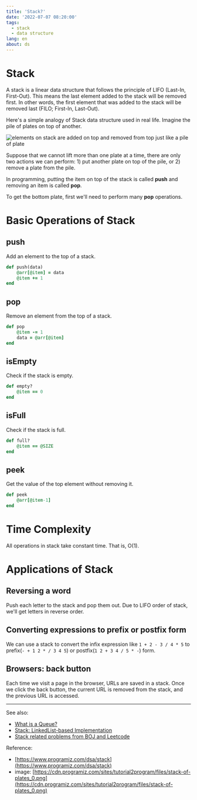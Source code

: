 ```yaml
---
title: 'Stack?'
date: '2022-07-07 08:20:00'
tags:
  - stack
  - data structure
lang: en
about: ds
---
```


# Stack

A stack is a linear data structure that follows the principle of LIFO (Last-In, First-Out). This means the last element added to the stack will be removed first. In other words, the first element that was added to the stack will be removed last (FILO; First-In, Last-Out).

Here's a simple analogy of Stack data structure used in real life. Imagine the pile of plates on top of another.

![elements on stack are added on top and removed from top just like a pile of plate](https://cdn.programiz.com/sites/tutorial2program/files/stack-of-plates_0.png)

Suppose that we cannot lift more than one plate at a time, there are only two actions we can perform: 1) put another plate on top of the pile, or 2) remove a plate from the pile.

In programming, putting the item on top of the stack is called **push** and removing an item is called **pop**.

To get the bottom plate, first we'll need to perform many **pop** operations.

# Basic Operations of Stack

## push

Add an element to the top of a stack.

```rb
def push(data)
    @arr[@item] = data
    @item += 1
end
```

## pop

Remove an element from the top of a stack.

```rb
def pop
    @item -= 1
    data = @arr[@item]
end
```

## isEmpty

Check if the stack is empty.

```rb
def empty?
    @item == 0
end
```

## isFull

Check if the stack is full.

```rb
def full?
    @item == @SIZE
end
```

## peek

Get the value of the top element without removing it.

```rb
def peek
    @arr[@item-1]
end
```

# Time Complexity

All operations in stack take constant time. That is, O(1).

# Applications of Stack

## Reversing a word

Push each letter to the stack and pop them out. Due to LIFO order of stack, we'll get letters in reverse order.

## Converting expressions to prefix or postfix form

We can use a stack to convert the infix expression like `1 + 2 - 3 / 4 * 5` to prefix(`- + 1 2 * / 3 4 5`) or postfix(`1 2 + 3 4 / 5 * -`) form.

## Browsers: back button

Each time we visit a page in the browser, URLs are saved in a stack. Once we click the back button, the current URL is removed from the stack, and the previous URL is accessed.

---

See also:

- [What is a Queue?](./what-is-a-queue)
- [Stack: LinkedList-based Implementation](./stack-implementation-linkedlist)
- [Stack related problems from BOJ and Leetcode](https://github.com/rolemadelen/DataStructures-and-Algorithms/tree/main/03-stack)

Reference:

- [https://www.programiz.com/dsa/stack](https://www.programiz.com/dsa/stack)
- image: [https://cdn.programiz.com/sites/tutorial2program/files/stack-of-plates_0.png](https://cdn.programiz.com/sites/tutorial2program/files/stack-of-plates_0.png)
